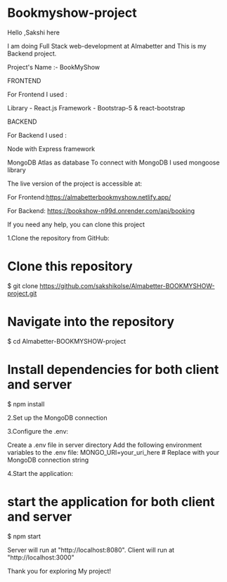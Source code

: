 ﻿# Bookmyshow-project

Hello ,Sakshi here

I am doing Full Stack web-development at Almabetter and This is my Backend project.

Project's Name :-
BookMyShow

FRONTEND

For Frontend I used :

Library - React.js
Framework - Bootstrap-5 & react-bootstrap

BACKEND

For Backend I used :

Node with Express framework

MongoDB Atlas as database To connect with MongoDB I used mongoose library


The live version of the project is accessible at:

For Frontend:https://almabetterbookmyshow.netlify.app/

For Backend: https://bookshow-n99d.onrender.com/api/booking


If you need any help, you can clone this project

1.Clone the repository from GitHub:
# Clone this repository
 $ git clone https://github.com/sakshikolse/Almabetter-BOOKMYSHOW-project.git

# Navigate into the repository
$ cd Almabetter-BOOKMYSHOW-project

# Install dependencies for both client and server
$ npm install

2.Set up the MongoDB connection

3.Configure the .env:

Create a .env file in server directory
Add the following environment variables to the .env file:
MONGO_URI=your_uri_here  # Replace with your MongoDB connection string

4.Start the application:

# start the application for both client and server
$ npm start  

Server will run at "http://localhost:8080".
Client will run at "http://localhost:3000"

Thank you for exploring My project!
